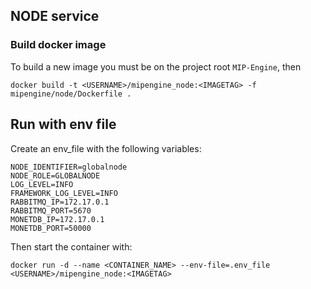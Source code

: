 ## NODE service

### Build docker image

To build a new image you must be on the project root `MIP-Engine`, then

```
docker build -t <USERNAME>/mipengine_node:<IMAGETAG> -f mipengine/node/Dockerfile .
```

## Run with env file

Create an env_file with the following variables:

```
NODE_IDENTIFIER=globalnode
NODE_ROLE=GLOBALNODE
LOG_LEVEL=INFO
FRAMEWORK_LOG_LEVEL=INFO
RABBITMQ_IP=172.17.0.1
RABBITMQ_PORT=5670
MONETDB_IP=172.17.0.1
MONETDB_PORT=50000
```

Then start the container with:

```
docker run -d --name <CONTAINER_NAME> --env-file=.env_file <USERNAME>/mipengine_node:<IMAGETAG>
```
